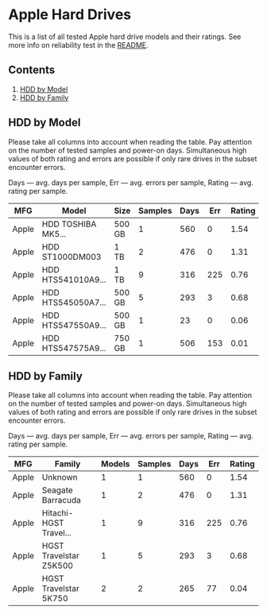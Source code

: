 Apple Hard Drives
=================

This is a list of all tested Apple hard drive models and their ratings. See more
info on reliability test in the [README](https://github.com/linuxhw/SMART).

Contents
--------

1. [ HDD by Model  ](#hdd-by-model)
2. [ HDD by Family ](#hdd-by-family)

HDD by Model
------------

Please take all columns into account when reading the table. Pay attention on the
number of tested samples and power-on days. Simultaneous high values of both rating
and errors are possible if only rare drives in the subset encounter errors.

Days   — avg. days per sample,
Err    — avg. errors per sample,
Rating — avg. rating per sample.

| MFG       | Model              | Size   | Samples | Days  | Err   | Rating |
|-----------|--------------------|--------|---------|-------|-------|--------|
| Apple     | HDD TOSHIBA MK5... | 500 GB | 1       | 560   | 0     | 1.54   |
| Apple     | HDD ST1000DM003    | 1 TB   | 2       | 476   | 0     | 1.31   |
| Apple     | HDD HTS541010A9... | 1 TB   | 9       | 316   | 225   | 0.76   |
| Apple     | HDD HTS545050A7... | 500 GB | 5       | 293   | 3     | 0.68   |
| Apple     | HDD HTS547550A9... | 500 GB | 1       | 23    | 0     | 0.06   |
| Apple     | HDD HTS547575A9... | 750 GB | 1       | 506   | 153   | 0.01   |

HDD by Family
-------------

Please take all columns into account when reading the table. Pay attention on the
number of tested samples and power-on days. Simultaneous high values of both rating
and errors are possible if only rare drives in the subset encounter errors.

Days   — avg. days per sample,
Err    — avg. errors per sample,
Rating — avg. rating per sample.

| MFG       | Family                 | Models | Samples | Days  | Err   | Rating |
|-----------|------------------------|--------|---------|-------|-------|--------|
| Apple     | Unknown                | 1      | 1       | 560   | 0     | 1.54   |
| Apple     | Seagate Barracuda      | 1      | 2       | 476   | 0     | 1.31   |
| Apple     | Hitachi-HGST Travel... | 1      | 9       | 316   | 225   | 0.76   |
| Apple     | HGST Travelstar Z5K500 | 1      | 5       | 293   | 3     | 0.68   |
| Apple     | HGST Travelstar 5K750  | 2      | 2       | 265   | 77    | 0.04   |
